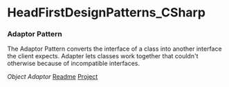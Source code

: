# HeadFirstDesignPatterns_CSharp

### Adaptor Pattern

The Adaptor Pattern converts the interface of a class into another 
interface the client expects. Adapter lets classes work together that 
couldn't otherwise because of incompatible interfaces. 

*Object Adaptor* [Readme](Object_Adaptor/Object_Adaptor.md) [Project](Object_Adaptor)

